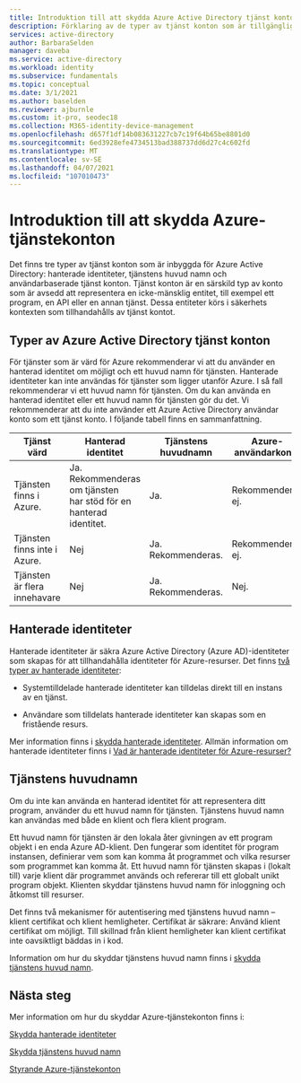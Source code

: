 ```yaml
---
title: Introduktion till att skydda Azure Active Directory tjänst konton
description: Förklaring av de typer av tjänst konton som är tillgängliga i Azure Active Directory.
services: active-directory
author: BarbaraSelden
manager: daveba
ms.service: active-directory
ms.workload: identity
ms.subservice: fundamentals
ms.topic: conceptual
ms.date: 3/1/2021
ms.author: baselden
ms.reviewer: ajburnle
ms.custom: it-pro, seodec18
ms.collection: M365-identity-device-management
ms.openlocfilehash: d657f1df14b083631227cb7c19f64b65be8801d0
ms.sourcegitcommit: 6ed3928efe4734513bad388737dd6d27c4c602fd
ms.translationtype: MT
ms.contentlocale: sv-SE
ms.lasthandoff: 04/07/2021
ms.locfileid: "107010473"
---
```

# <a name="introduction-to-securing-azure-service-accounts"></a>Introduktion till att skydda Azure-tjänstekonton

Det finns tre typer av tjänst konton som är inbyggda för Azure Active Directory: hanterade identiteter, tjänstens huvud namn och användarbaserade tjänst konton. Tjänst konton är en särskild typ av konto som är avsedd att representera en icke-mänsklig entitet, till exempel ett program, en API eller en annan tjänst. Dessa entiteter körs i säkerhets kontexten som tillhandahålls av tjänst kontot. 

## <a name="types-of-azure-active-directory-service-accounts"></a>Typer av Azure Active Directory tjänst konton

För tjänster som är värd för Azure rekommenderar vi att du använder en hanterad identitet om möjligt och ett huvud namn för tjänsten. Hanterade identiteter kan inte användas för tjänster som ligger utanför Azure. I så fall rekommenderar vi ett huvud namn för tjänsten. Om du kan använda en hanterad identitet eller ett huvud namn för tjänsten gör du det. Vi rekommenderar att du inte använder ett Azure Active Directory användar konto som ett tjänst konto. I följande tabell finns en sammanfattning.
 

| Tjänst värd| Hanterad identitet| Tjänstens huvudnamn| Azure-användarkonto |
| - | - | - | - |
|Tjänsten finns i Azure.| Ja. <br>Rekommenderas om tjänsten <br>har stöd för en hanterad identitet.| Ja.| Rekommenderas ej. |
| Tjänsten finns inte i Azure.| Nej| Ja. Rekommenderas.| Rekommenderas ej. |
| Tjänsten är flera innehavare| Nej| Ja. Rekommenderas.| Nej. |


## <a name="managed-identities"></a>Hanterade identiteter

Hanterade identiteter är säkra Azure Active Directory (Azure AD)-identiteter som skapas för att tillhandahålla identiteter för Azure-resurser. Det finns [två typer av hanterade identiteter](../managed-identities-azure-resources/overview.md#managed-identity-types): 
 
* Systemtilldelade hanterade identiteter kan tilldelas direkt till en instans av en tjänst. 

* Användare som tilldelats hanterade identiteter kan skapas som en fristående resurs. 

Mer information finns i [skydda hanterade identiteter](service-accounts-managed-identities.md). Allmän information om hanterade identiteter finns i [Vad är hanterade identiteter för Azure-resurser?](../managed-identities-azure-resources/overview.md)

## <a name="service-principals"></a>Tjänstens huvudnamn

Om du inte kan använda en hanterad identitet för att representera ditt program, använder du ett huvud namn för tjänsten. Tjänstens huvud namn kan användas med både en klient och flera klient program. 

Ett huvud namn för tjänsten är den lokala åter givningen av ett program objekt i en enda Azure AD-klient. Den fungerar som identitet för program instansen, definierar vem som kan komma åt programmet och vilka resurser som programmet kan komma åt. Ett huvud namn för tjänsten skapas i (lokalt till) varje klient där programmet används och refererar till ett globalt unikt program objekt. Klienten skyddar tjänstens huvud namn för inloggning och åtkomst till resurser.

Det finns två mekanismer för autentisering med tjänstens huvud namn – klient certifikat och klient hemligheter. Certifikat är säkrare: Använd klient certifikat om möjligt. Till skillnad från klient hemligheter kan klient certifikat inte oavsiktligt bäddas in i kod.

Information om hur du skyddar tjänstens huvud namn finns i [skydda tjänstens huvud namn](service-accounts-principal.md).

 
## <a name="next-steps"></a>Nästa steg


Mer information om hur du skyddar Azure-tjänstekonton finns i:

[Skydda hanterade identiteter](service-accounts-managed-identities.md)

[Skydda tjänstens huvud namn](service-accounts-principal.md)

[Styrande Azure-tjänstekonton](service-accounts-governing-azure.md)
